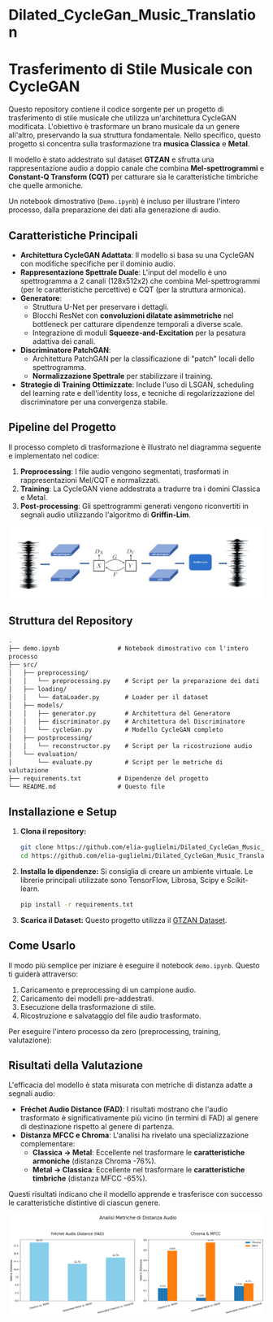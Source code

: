 # Dilated_CycleGan_Music_Translation

# Trasferimento di Stile Musicale con CycleGAN

Questo repository contiene il codice sorgente per un progetto di trasferimento di stile musicale che utilizza un'architettura CycleGAN modificata. L'obiettivo è trasformare un brano musicale da un genere all'altro, preservando la sua struttura fondamentale. Nello specifico, questo progetto si concentra sulla trasformazione tra **musica Classica** e **Metal**.

Il modello è stato addestrato sul dataset **GTZAN** e sfrutta una rappresentazione audio a doppio canale che combina **Mel-spettrogrammi** e **Constant-Q Transform (CQT)** per catturare sia le caratteristiche timbriche che quelle armoniche.

Un notebook dimostrativo (`Demo.ipynb`) è incluso per illustrare l'intero processo, dalla preparazione dei dati alla generazione di audio.

## Caratteristiche Principali

- **Architettura CycleGAN Adattata**: Il modello si basa su una CycleGAN con modifiche specifiche per il dominio audio.
- **Rappresentazione Spettrale Duale**: L'input del modello è uno spettrogramma a 2 canali (128x512x2) che combina Mel-spettrogrammi (per le caratteristiche percettive) e CQT (per la struttura armonica).
- **Generatore**:
    - Struttura U-Net per preservare i dettagli.
    - Blocchi ResNet con **convoluzioni dilatate asimmetriche** nel bottleneck per catturare dipendenze temporali a diverse scale.
    - Integrazione di moduli **Squeeze-and-Excitation** per la pesatura adattiva dei canali.
- **Discriminatore PatchGAN**:
    - Architettura PatchGAN per la classificazione di "patch" locali dello spettrogramma.
    - **Normalizzazione Spettrale** per stabilizzare il training.
- **Strategie di Training Ottimizzate**: Include l'uso di LSGAN, scheduling del learning rate e dell'identity loss, e tecniche di regolarizzazione del discriminatore per una convergenza stabile.

## Pipeline del Progetto

Il processo completo di trasformazione è illustrato nel diagramma seguente e implementato nel codice:

1.  **Preprocessing**: I file audio vengono segmentati, trasformati in rappresentazioni Mel/CQT e normalizzati.
2.  **Training**: La CycleGAN viene addestrata a tradurre tra i domini Classica e Metal.
3.  **Post-processing**: Gli spettrogrammi generati vengono riconvertiti in segnali audio utilizzando l'algoritmo di **Griffin-Lim**.

![alt text](img/Pipeline.jpg)


## Struttura del Repository

```
.
├── demo.ipynb                # Notebook dimostrativo con l'intero processo
├── src/
│   ├── preprocessing/
│   │   └── preprocessing.py    # Script per la preparazione dei dati
│   ├── loading/
│   │   └── dataLoader.py       # Loader per il dataset
│   ├── models/
│   │   ├── generator.py        # Architettura del Generatore
│   │   ├── discriminator.py    # Architettura del Discriminatore
│   │   └── cycleGan.py         # Modello CycleGAN completo
│   ├── postprocessing/
│   │   └── reconstructor.py    # Script per la ricostruzione audio
│   └── evaluation/
│       └── evaluate.py         # Script per le metriche di valutazione
├── requirements.txt          # Dipendenze del progetto
└── README.md                 # Questo file
```

## Installazione e Setup

1.  **Clona il repository:**
    ```bash
    git clone https://github.com/elia-guglielmi/Dilated_CycleGan_Music_Translation.git
    cd https://github.com/elia-guglielmi/Dilated_CycleGan_Music_Translation.git
    ```

2.  **Installa le dipendenze:**
    Si consiglia di creare un ambiente virtuale. Le librerie principali utilizzate sono TensorFlow, Librosa, Scipy e Scikit-learn.
    ```bash
    pip install -r requirements.txt
    ```

3.  **Scarica il Dataset:**
    Questo progetto utilizza il [GTZAN Dataset](https://www.kaggle.com/datasets/andradaolteanu/gtzan-dataset-music-genre-classification).

## Come Usarlo

Il modo più semplice per iniziare è eseguire il notebook `demo.ipynb`. Questo ti guiderà attraverso:
1.  Caricamento e preprocessing di un campione audio.
2.  Caricamento dei modelli pre-addestrati.
3.  Esecuzione della trasformazione di stile.
4.  Ricostruzione e salvataggio del file audio trasformato.

Per eseguire l'intero processo da zero (preprocessing, training, valutazione):

## Risultati della Valutazione

L'efficacia del modello è stata misurata con metriche di distanza adatte a segnali audio:

-   **Fréchet Audio Distance (FAD)**: I risultati mostrano che l'audio trasformato è significativamente più vicino (in termini di FAD) al genere di destinazione rispetto al genere di partenza.
-   **Distanza MFCC e Chroma**: L'analisi ha rivelato una specializzazione complementare:
    -   **Classica → Metal**: Eccellente nel trasformare le **caratteristiche armoniche** (distanza Chroma -76%).
    -   **Metal → Classica**: Eccellente nel trasformare le **caratteristiche timbriche** (distanza MFCC -65%).

Questi risultati indicano che il modello apprende e trasferisce con successo le caratteristiche distintive di ciascun genere.

![alt text](img/evaluation.png)